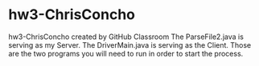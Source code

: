# hw3-ChrisConcho
hw3-ChrisConcho created by GitHub Classroom
The ParseFile2.java is serving as my Server. 
The DriverMain.java is serving as the Client.
Those are the two programs you will need to run in order to start the process.
